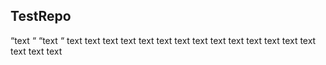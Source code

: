## TestRepo
“text “
“text “
text
text
text
text
text
text
text
text
text
text
text
text
text
text
text
text
text
